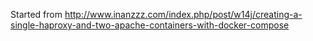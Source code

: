 Started from http://www.inanzzz.com/index.php/post/w14j/creating-a-single-haproxy-and-two-apache-containers-with-docker-compose